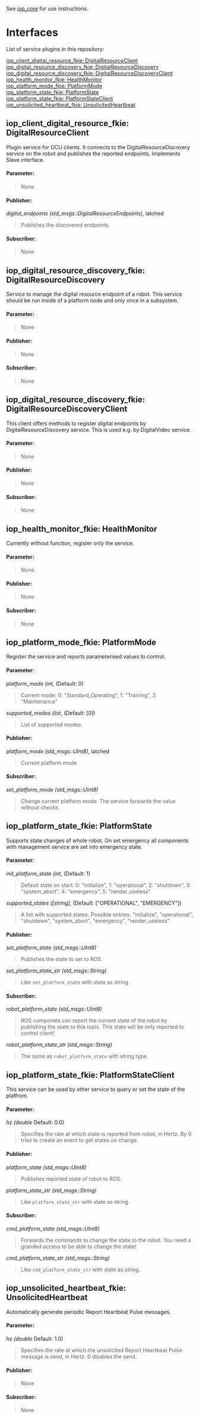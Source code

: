See [iop_core](https://github.com/fkie/iop_core/blob/master/README.md) for use instructions.

# Interfaces

List of service plugins in this repository:

[iop_client_digital_resource_fkie: DigitalResourceClient](#iop_client_digital_resource_fkie-digitalresourceclient)  
[iop_digital_resource_discovery_fkie: DigitalResourceDiscovery](#iop_digital_resource_discovery_fkie-digitalresourcediscovery)  
[iop_digital_resource_discovery_fkie: DigitalResourceDiscoveryClient](#iop_digital_resource_discovery_fkie-digitalresourcediscoveryclient)  
[iop_health_monitor_fkie: HealthMonitor](#iop_health_monitor_fkie-healthmonitor)  
[iop_platform_mode_fkie: PlatformMode](#iop_platform_mode_fkie-platformmode)  
[iop_platform_state_fkie: PlatformState](#iop_platform_state_fkie-platformstate)  
[iop_platform_state_fkie: PlatformStateClient](#iop_platform_state_fkie-platformstateclient)  
[iop_unsolicited_heartbeat_fkie: UnsolicitedHeartbeat](#iop_unsolicited_heartbeat_fkie-unsolicitedheartbeat)  


## iop_client_digital_resource_fkie: DigitalResourceClient

Plugin service for OCU clients. It connects to the DigitalResourceDiscovery service on the robot and publishes the reported endpoints. Implements Slave interface.

#### Parameter:

> None

#### Publisher:

_digital_endpoints (std_msgs::DigitalResourceEndpoints)_, latched

> Publishes the discovered endpoints.

#### Subscriber:

> None


## iop_digital_resource_discovery_fkie: DigitalResourceDiscovery

Service to manage the digital resource endpoint of a robot. This service should be run inside of a platform node and only once in a subsystem.

#### Parameter:

> None

#### Publisher:

> None

#### Subscriber:

> None


## iop_digital_resource_discovery_fkie: DigitalResourceDiscoveryClient

This client offers methods to register digital endpoints by DigitalResourceDiscovery service. This is used e.g. by DigitalVideo service.

#### Parameter:

> None

#### Publisher:

> None

#### Subscriber:

> None


## iop_health_monitor_fkie: HealthMonitor

Currently without function, register only the service.

#### Parameter:

> None

#### Publisher:

> None

#### Subscriber:

> None


## iop_platform_mode_fkie: PlatformMode

Register the service and reports parameterised values to control.

#### Parameter:

_platform_mode (int_, (Default: 0)

> Current mode: 0: "Standard_Operating", 1: "Training", 2: "Maintenance"

_supported_modes (list_, (Default: [0])

> List of supported modes.

#### Publisher:

_platform_mode (std_msgs::UInt8)_, latched

> Current platform mode

#### Subscriber:

_set_platform_mode (std_msgs::UInt8)_

> Change current platform mode. The service forwards the value without checks.


## iop_platform_state_fkie: PlatformState

Supports state changes of whole robot. On set emergency all components with management service are set into emergency state.

#### Parameter:

_init_platform_state (int_, (Default: 1)

> Default state on start: 0: "initialize", 1: "operational", 2: "shutdown", 3: "system_abort", 4: "emergency", 5: "render_useless"

_supported_states ([string]_, (Default: ["OPERATIONAL", "EMERGENCY"])

> A list with supported states. Possible entries: "initialize", "operational", "shutdown", "system_abort", "emergency", "render_useless"

#### Publisher:

_set_platform_state (std_msgs::UInt8)_

> Publishes the state to set to ROS.

_set_platform_state_str (std_msgs::String)_

> Like `set_platform_state` with state as string.

#### Subscriber:

_robot_platform_state (std_msgs::UInt8)_

> ROS componets can report the current state of the robot by publishing the state to this topic. This state will be only reported to control client!

_robot_platform_state_str (std_msgs::String)_

> The same as `robot_platform_state` with string type.


## iop_platform_state_fkie: PlatformStateClient

This service can be used by other service to query or set the state of the platfrom.

#### Parameter:

_hz (double_ Default: 0.0)

> Specifies the rate at which state is reported from robot, in Hertz. By 0 tries to create an event to get states on change.

#### Publisher:

_platform_state (std_msgs::UInt8)_

> Publishes reported state of robot to ROS.

_platform_state_str (std_msgs::String)_

> Like `platform_state_str` with state as string.

#### Subscriber:

_cmd_platform_state (std_msgs::UInt8)_

> Forwards the commands to change the state to the robot. You need a granded access to be able to change the state!

_cmd_platform_state_str (std_msgs::String)_

> Like `cmd_platform_state_str` with state as string.


## iop_unsolicited_heartbeat_fkie: UnsolicitedHeartbeat

Automatically generate periodic Report Heartbeat Pulse messages.

#### Parameter:

_hz (double_ Default: 1.0)

> Specifies the rate at which the unsolicited Report Heartbeat Pulse message is send, in Hertz. 0 disables the send.

#### Publisher:

> None

#### Subscriber:

> None



